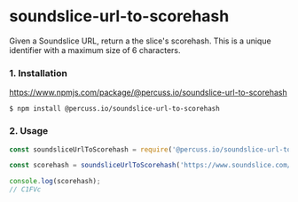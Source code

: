 # soundslice-url-to-scorehash

Given a Soundslice URL, return a the slice's scorehash. This is a unique identifier with a maximum size of 6 characters.

### 1. Installation

https://www.npmjs.com/package/@percuss.io/soundslice-url-to-scorehash

```shell
$ npm install @percuss.io/soundslice-url-to-scorehash
```

### 2. Usage

```javascript
const soundsliceUrlToScorehash = require('@percuss.io/soundslice-url-to-scorehash');

const scorehash = soundsliceUrlToScorehash('https://www.soundslice.com/slices/C1FVc/');

console.log(scorehash);
// C1FVc
```
